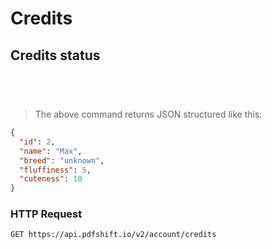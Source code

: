 # Credits

## Credits status

```shell
```

```javascript
```

```php
```

```python
```

> The above command returns JSON structured like this:

```json
{
  "id": 2,
  "name": "Max",
  "breed": "unknown",
  "fluffiness": 5,
  "cuteness": 10
}
```


### HTTP Request

`GET https://api.pdfshift.io/v2/account/credits`